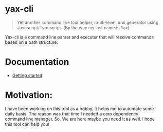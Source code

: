 # yax-cli
> Yet another command line tool helper, multi-level, and generator using Javascript/Typescript. (By the way my last name is Yax)

Yax-cli is a command line parser and executer that will resolve commands based on a path structure. 

# Documentation
- [Getting started](/packages/yax-cli/README.md)

# Motivation:
I have been working on this tool as a hobby. It helps me to automate some daily basis. The reason was that time I needed a cero dependency command line manager.  So,  We are here maybe you need It as well. I hope this tool can help you!   